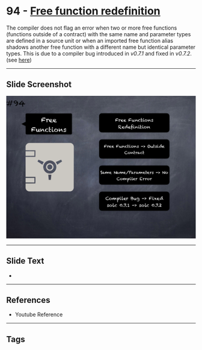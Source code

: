 # 94 - [Free function redefinition](Free%20function%20redefinition.md)
The compiler does not flag an error when two or more free functions (functions outside of a contract) with the same name and parameter types are defined in a source unit or when an imported free function alias shadows another free function with a different name but identical parameter types. This is due to a compiler bug introduced in _v0.7.1_ and fixed in _v0.7.2_. (see [here](https://docs.soliditylang.org/en/v0.8.9/bugs.html))

___
## Slide Screenshot
![094.png](../images/pitfalls_and_best_practices101/094.png)
___
## Slide Text
- 
___
## References
- Youtube Reference
___
## Tags
